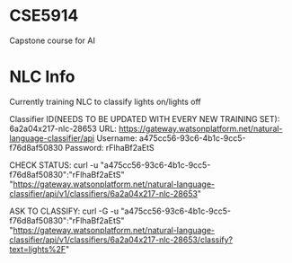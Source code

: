 # CSE5914
Capstone course for AI


# NLC Info

Currently training NLC to classify lights on/lights off 

Classifier ID(NEEDS TO BE UPDATED WITH EVERY NEW TRAINING SET): 6a2a04x217-nlc-28653
URL: https://gateway.watsonplatform.net/natural-language-classifier/api
Username: a475cc56-93c6-4b1c-9cc5-f76d8af50830
Password: rFlhaBf2aEtS

CHECK STATUS:
curl -u "a475cc56-93c6-4b1c-9cc5-f76d8af50830":"rFlhaBf2aEtS"  "https://gateway.watsonplatform.net/natural-language-classifier/api/v1/classifiers/6a2a04x217-nlc-28653"

ASK TO CLASSIFY:
curl -G -u "a475cc56-93c6-4b1c-9cc5-f76d8af50830":"rFlhaBf2aEtS" "https://gateway.watsonplatform.net/natural-language-classifier/api/v1/classifiers/6a2a04x217-nlc-28653/classify?text=lights%2F"
